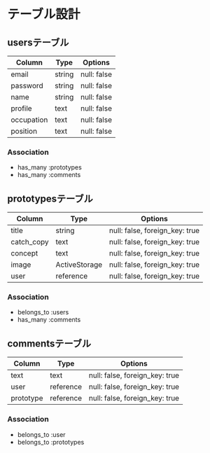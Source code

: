 # テーブル設計

## usersテーブル

| Column      | Type   | Options     |
| ----------- | ------ | ----------- |
| email       | string | null: false |
| password    | string | null: false |
| name        | string | null: false |
| profile     | text   | null: false |
| occupation  | text   | null: false |
| position    | text   | null: false |

### Association

- has_many :prototypes
- has_many :comments

## prototypesテーブル

| Column      | Type            | Options                       |
| ----------- | -------------- | ------------------------------ |
| title       | string         | null: false, foreign_key: true |
| catch_copy  | text           | null: false, foreign_key: true |
| concept     | text           | null: false, foreign_key: true |
| image       | ActiveStorage  | null: false, foreign_key: true |
| user        | reference      | null: false, foreign_key: true |

### Association

- belongs_to :users
- has_many :comments

## commentsテーブル

| Column     | Type       | Options                        |
| ---------- | ---------- | ------------------------------ |
| text       | text       | null: false, foreign_key: true |
| user       | reference  | null: false, foreign_key: true |
| prototype  | reference  | null: false, foreign_key: true |

### Association

- belongs_to :user
- belongs_to :prototypes